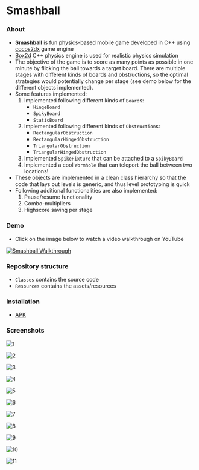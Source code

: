# Smashball

### About
- **Smashball** is fun physics-based mobile  game developed in C++ using [cocos2dx](https://cocos2d-x.org/) game engine
- [Box2d](https://box2d.org/) C++ physics engine is used for realistic physics simulation
- The objective of the game is to score as many points as possible in one minute by flicking the ball towards a target board. There are multiple stages with different kinds of boards and obstructions, so the optimal strategies would potentially change per stage (see demo below for the different objects implemented).
- Some features implemented:
    1. Implemented following different kinds of `Board`s:
        - `HingeBoard`
        - `SpikyBoard`
        - `StaticBoard`
    2. Implemented following different kinds of `Obstruction`s:
        - `RectangularObstruction`
        - `RectangularHingedObstruction`
        - `TriangularObstruction`
        - `TriangularHingedObstruction`
    3. Implemented `SpikeFixture` that can be attached to a  `SpikyBoard`
    4. Implemented a cool `Wormhole` that can teleport the ball between two locations!
- These objects are implemented in a clean class hierarchy so that the code that lays out levels is generic, and thus level prototyping is quick
- Following additional functionalities are also implemented:
    1. Pause/resume functionality
    2. Combo-multipliers
    3. Highscore saving per stage

### Demo
- Click on the image below to watch a video walkthrough on YouTube

[![Smashball Walkthrough](https://img.youtube.com/vi/vHljHNpq_Mg/0.jpg)](https://youtu.be/vHljHNpq_Mg)

### Repository structure
-  `Classes` contains the source code
-  `Resources` contains the assets/resources
    
### Installation
- [APK](https://drive.google.com/file/d/1GQ39zYNNVaLFEUTjpn9i_2CJ6hYS0ymM/view?usp=sharing)

### Screenshots
![1](Resources/screenshots/1.jpg "1")

![2](Resources/screenshots/2.jpg "2")

![3](Resources/screenshots/3.jpg "3")

![4](Resources/screenshots/4.jpg "4")

![5](Resources/screenshots/5.jpg "5")

![6](Resources/screenshots/6.jpg "6")

![7](Resources/screenshots/7.jpg "7")

![8](Resources/screenshots/8.jpg "8")

![9](Resources/screenshots/9.jpg "9")

![10](Resources/screenshots/10.jpg "10")

![11](Resources/screenshots/11.jpg "11")
